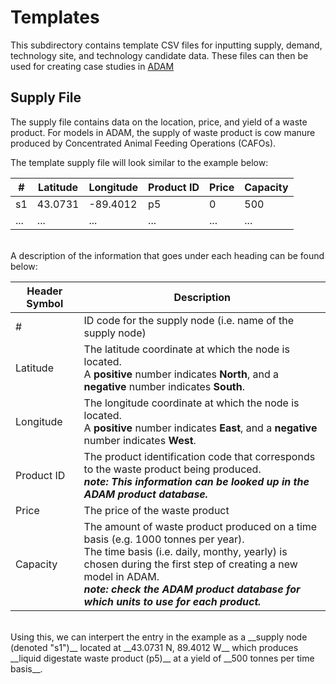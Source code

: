 # Templates 

This subdirectory contains template CSV files for inputting supply, demand, technology site, and technology candidate data. These files can then be used for creating case studies in [ADAM](http://54.208.179.171:8000/)

## Supply File 

The supply file contains data on the location, price, and yield of a waste product. 
For models in ADAM, the supply of waste product is cow manure produced by Concentrated Animal Feeding Operations (CAFOs). <br>

The template supply file will look similar to the example below: 

| # | Latitude | Longitude | Product ID | Price | Capacity |
| ------------- | ------------- | ------------- | ------------- | ------------- | ------------- |
| s1 | 43.0731 | -89.4012 | p5 | 0 | 500 |
| ...  | ... | ...  | ... | ...  | ... |

<br>
A description of the information that goes under each heading can be found below:
<br>

| Header Symbol | Description |
| ------------- | ------------- | 
| # | ID code for the supply node (i.e. name of the supply node) |
| Latitude | The latitude coordinate at which the node is located. <br> A **positive** number indicates **North**, and a **negative** number indicates **South**. |
| Longitude | The longitude coordinate at which the node is located. <br> A **positive** number indicates **East**, and a **negative** number indicates **West**. |
| Product ID | The product identification code that corresponds to the waste product being produced. <br>*__note: This information can be looked up in the ADAM product database.__* |
| Price | The price of the waste product |
| Capacity | The amount of waste product produced on a time basis (e.g. 1000 tonnes per year). <br> The time basis (i.e. daily, monthy, yearly) is chosen during the first step of creating a new model in ADAM.  <br> *__note: check the ADAM product database for which units to use for each product.__* |

<br>
Using this, we can interpert the entry in the example as a __supply node (denoted "s1")__ located at __43.0731 N, 89.4012 W__ which produces __liquid digestate waste product 
(p5)__ at a yield of __500 tonnes per time basis__. 




